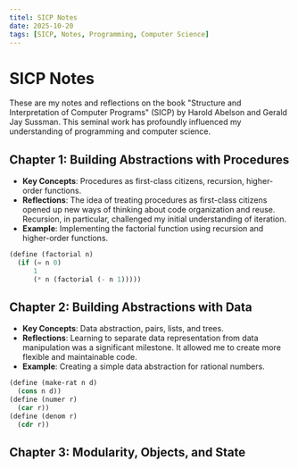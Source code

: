 ```yaml
---
titel: SICP Notes
date: 2025-10-20
tags: [SICP, Notes, Programming, Computer Science]
---
```

# SICP Notes
These are my notes and reflections on the book "Structure and Interpretation of Computer Programs" (SICP) by Harold Abelson and Gerald Jay Sussman. This seminal work has profoundly influenced my understanding of programming and computer science.

## Chapter 1: Building Abstractions with Procedures
- **Key Concepts**: Procedures as first-class citizens, recursion, higher-order functions.
- **Reflections**: The idea of treating procedures as first-class citizens opened up new ways of thinking about code organization and reuse. Recursion, in particular, challenged my initial understanding of iteration.
- **Example**: Implementing the factorial function using recursion and higher-order functions.
```scheme
(define (factorial n)
  (if (= n 0)
      1
      (* n (factorial (- n 1)))))
```
## Chapter 2: Building Abstractions with Data
- **Key Concepts**: Data abstraction, pairs, lists, and trees.
- **Reflections**: Learning to separate data representation from data manipulation was a significant milestone. It allowed me to create more flexible and maintainable code.
- **Example**: Creating a simple data abstraction for rational numbers.
```scheme
(define (make-rat n d)
  (cons n d))
(define (numer r)
  (car r))
(define (denom r)
  (cdr r))
```
## Chapter 3: Modularity, Objects, and State
